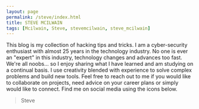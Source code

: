 ```yaml
---
layout: page
permalink: /steve/index.html
title: STEVE MCILWAIN
tags: [Mcilwain, Steve, stevemcilwain, steve_mcilwain]
---
```

This blog is my collection of hacking tips and tricks. I am a cyber-security enthusiast with almost 25 years in the technology industry. No one is ever an "expert" in this industry, technology changes and advances too fast. We're all noobs... so I enjoy sharing what I have learned and am studying on a continual basis. I use creativity blended with experience to solve complex problems and build new tools. Feel free to reach out to me if you would like to collaborate on projects, need advice on your career plans or simply would like to connect. Find me on social media using the icons below.
> Steve